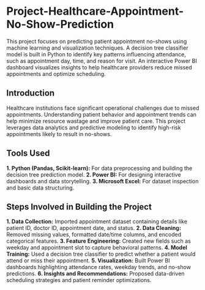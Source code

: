 # Project-Healthcare-Appointment-No-Show-Prediction
This project focuses on predicting patient appointment no-shows using machine learning and visualization techniques. A decision tree classifier model is built in Python to identify key patterns influencing attendance, such as appointment day, time, and reason for visit. An interactive Power BI dashboard visualizes insights to help healthcare providers reduce missed appointments and optimize scheduling. 

## Introduction 
Healthcare institutions face significant operational challenges due to missed appointments. 
Understanding patient behavior and appointment trends can help minimize resource 
wastage and improve patient care. This project leverages data analytics and predictive 
modeling to identify high-risk appointments likely to result in no-shows. 

## Tools Used 
**1. Python (Pandas, Scikit-learn):** For data preprocessing and building the decision tree 
prediction model. 
**2. Power BI:** For designing interactive dashboards and data storytelling. 
**3. Microsoft Excel:** For dataset inspection and basic data structuring. 

## Steps Involved in Building the Project 
**1. Data Collection:** Imported appointment dataset containing details like patient ID, doctor 
ID, appointment date, and status. 
**2. Data Cleaning:** Removed missing values, formatted date/time columns, and encoded 
categorical features. 
**3. Feature Engineering:** Created new fields such as weekday and appointment slot to 
capture behavioral patterns. 
**4. Model Training:** Used a decision tree classifier to predict whether a patient would attend 
or miss their appointment. 
**5. Visualization:** Built Power BI dashboards highlighting attendance rates, weekday trends, 
and no-show predictions. 
**6. Insights and Recommendations:** Proposed data-driven scheduling strategies and patient 
reminder optimizations.
